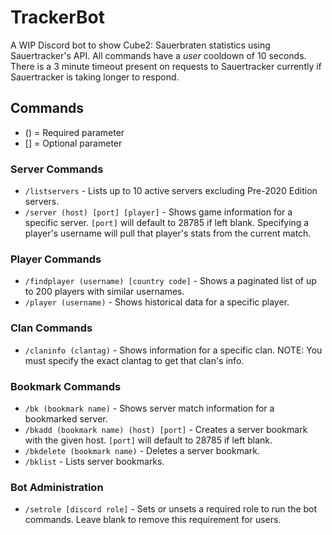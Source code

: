 # TrackerBot

A WIP Discord bot to show Cube2: Sauerbraten statistics using Sauertracker's API. All commands have a *user* cooldown of 10 seconds. There is a 3 minute timeout present on requests to Sauertracker currently if Sauertracker is taking longer to respond.

## Commands
- () = Required parameter
- [] = Optional parameter

### Server Commands
- `/listservers` - Lists up to 10 active servers excluding Pre-2020 Edition servers.
- `/server (host) [port] [player]` - Shows game information for a specific server. `[port]` will default to 28785 if left blank. Specifying a player's username will pull that player's stats from the current match.

### Player Commands
- `/findplayer (username) [country code]` - Shows a paginated list of up to 200 players with similar usernames.
- `/player (username)` - Shows historical data for a specific player.

### Clan Commands
- `/claninfo (clantag)` - Shows information for a specific clan. NOTE: You must specify the exact clantag to get that clan's info.

### Bookmark Commands
- `/bk (bookmark name)` - Shows server match information for a bookmarked server.
- `/bkadd (bookmark name) (host) [port]` - Creates a server bookmark with the given host. `[port]` will default to 28785 if left blank.
- `/bkdelete (bookmark name)` - Deletes a server bookmark.
- `/bklist` - Lists server bookmarks.

### Bot Administration
- `/setrole [discord role]` - Sets or unsets a required role to run the bot commands. Leave blank to remove this requirement for users.